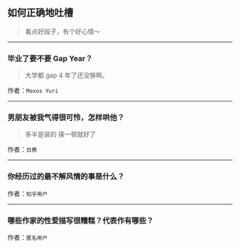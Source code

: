 ## 如何正确地吐槽

> 看点好段子，有个好心情～


 
---

### 毕业了要不要 Gap Year？

> 大学都 gap 4 年了还没够啊。


作者：`Moxos Yuri`

---

### 男朋友被我气得很可怜，怎样哄他？

> 多半是装的
> 揍一顿就好了


作者：`白费`

---

### 你经历过的最不解风情的事是什么？

> 


作者：`知乎用户`

---

### 哪些作家的性爱描写很糟糕？代表作有哪些？

> 


作者：`匿名用户`